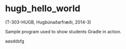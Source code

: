 hugb_hello_world
================
(T-303-HUGB, Hugbúnaðarfræði, 2014-3)

Sample program used to show students Gradle in action.

aasddsfg
